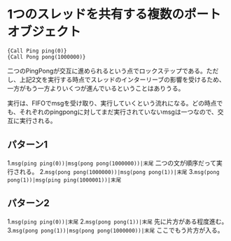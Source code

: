# 1つのスレッドを共有する複数のポートオブジェクト

	{Call Ping ping(0)}
	{Call Pong pong(1000000)}	
	
二つのPingPongが交互に進められるという点でロックステップである。ただし、上記2文を実行する時点でスレッドのインターリーブの影響を受けるため、一方がもう一方よりいくつが進んでいるということはありうる。

実行は、FIFOでmsgを受け取り、実行していくという流れになる。どの時点でも、それぞれのpingpongに対してまだ実行されていないmsgは一つなので、交互に実行される。

## パターン1

1.`msg(ping ping(0))|msg(pong pong(1000000))|末尾` 二つの文が順序だって実行される。
2.`msg(pong pong(1000000))|msg(pong pong(1))|末尾`
3.`msg(pong pong(1))|msg(ping ping(1000001))|末尾`

## パターン2

1.`msg(ping ping(0))|末尾` 
2.`msg(pong pong(1))|末尾` 先に片方がある程度進む。
3.`msg(pong pong(1))|msg(pong pong(1000000))|末尾` ここでもう片方が入る。

